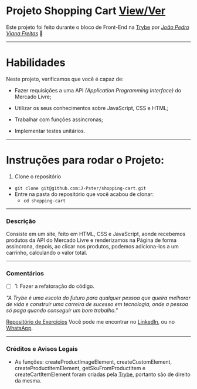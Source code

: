 # Projeto Shopping Cart [View/Ver](https://j-pster.github.io/shopping-cart/)
Este projeto foi feito durante o bloco de Front-End na [Trybe](https://www.betrybe.com/) por _[João Pedro Viana Freitas](https://www.linkedin.com/in/joaopster/)_ :rocket:

---

# Habilidades
Neste projeto, verificamos que você é capaz de:

  * Fazer requisições a uma API *(Application Programming Interface)* do Mercado Livre;

  * Utilizar os seus conhecimentos sobre JavaScript, CSS e HTML;

  * Trabalhar com funções assíncronas;

  * Implementar testes unitários.

---

# Instruções para rodar o Projeto:

1. Clone o repositório
  * `git clone git@github.com:J-Pster/shopping-cart.git`
  * Entre na pasta do repositório que você acabou de clonar:
    * `cd shopping-cart`

---

### Descrição

Consiste em um site, feito em HTML, CSS e JavaScript, aonde recebemos produtos da API do Mercado Livre e renderizamos na Página de forma assincrona, depois, ao clicar nos produtos, podemos adiciona-los a um carrinho, calculando o valor total.

---

### Comentários
- [ ] 1: Fazer a refatoração do código.

_"A Trybe é uma escola do futuro para qualquer pessoa que queira melhorar de vida e construir uma carreira de sucesso em tecnologia, onde a pessoa só paga quando conseguir um bom trabalho."_

[Repositório de Exercícios](https://github.com/J-Pster/meu-super-repo)
Você pode me encontrar no [LinkedIn][1], ou no [WhatsApp][2].

<!-- Resources -->
<!-- links to your social media accounts -->
[1]: https://www.linkedin.com/in/joaopster/
[2]: https://api.whatsapp.com/send?phone=5562992765354&text=Ol%C3%A1%2C%20%C3%A9%20o%20Pster%3F%20Venho%20do%20Github.

---

### Créditos e Avisos Legais
- As funções: createProductImageElement, createCustomElement, createProductItemElement, getSkuFromProductItem e createCartItemElement foram criadas pela [Trybe](https://www.betrybe.com/), portanto são de direito da mesma.
